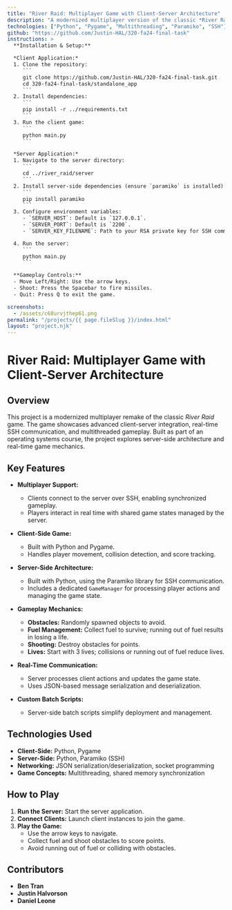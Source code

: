 ```yaml
---
title: "River Raid: Multiplayer Game with Client-Server Architecture"
description: "A modernized multiplayer version of the classic *River Raid* game, featuring a client-server architecture, SSH communication, and real-time gameplay. Built using Python and designed to showcase advanced server-side integration and gameplay mechanics."
technologies: ["Python", "Pygame", "Multithreading", "Paramiko", "SSH"]
github: "https://github.com/Justin-HAL/320-fa24-final-task"
instructions: >
  **Installation & Setup:**

  *Client Application:*
  1. Clone the repository:
     ```
     git clone https://github.com/Justin-HAL/320-fa24-final-task.git
     cd 320-fa24-final-task/standalone_app
     ```
  2. Install dependencies:
     ```
     pip install -r ../requirements.txt
     ```
  3. Run the client game:
     ```
     python main.py
     ```

  *Server Application:*
  1. Navigate to the server directory:
     ```
     cd ../river_raid/server
     ```
  2. Install server-side dependencies (ensure `paramiko` is installed):
     ```
     pip install paramiko
     ```
  3. Configure environment variables:
     - `SERVER_HOST`: Default is `127.0.0.1`.
     - `SERVER_PORT`: Default is `2200`.
     - `SERVER_KEY_FILENAME`: Path to your RSA private key for SSH communication.

  4. Run the server:
     ```
     python main.py
     ```

  **Gameplay Controls:**
  - Move Left/Right: Use the arrow keys.
  - Shoot: Press the Spacebar to fire missiles.
  - Quit: Press Q to exit the game.

screenshots:
  - /assets/c68urvjthep61.png
permalink: "/projects/{{ page.fileSlug }}/index.html"
layout: "project.njk"
---
```


# River Raid: Multiplayer Game with Client-Server Architecture

## Overview

This project is a modernized multiplayer remake of the classic *River Raid* game. The game showcases advanced client-server integration, real-time SSH communication, and multithreaded gameplay. Built as part of an operating systems course, the project explores server-side architecture and real-time game mechanics.

## Key Features

- **Multiplayer Support:**
  - Clients connect to the server over SSH, enabling synchronized gameplay.
  - Players interact in real time with shared game states managed by the server.

- **Client-Side Game:**
  - Built with Python and Pygame.
  - Handles player movement, collision detection, and score tracking.

- **Server-Side Architecture:**
  - Built with Python, using the Paramiko library for SSH communication.
  - Includes a dedicated `GameManager` for processing player actions and managing the game state.

- **Gameplay Mechanics:**
  - **Obstacles:** Randomly spawned objects to avoid.
  - **Fuel Management:** Collect fuel to survive; running out of fuel results in losing a life.
  - **Shooting:** Destroy obstacles for points.
  - **Lives:** Start with 3 lives; collisions or running out of fuel reduce lives.

- **Real-Time Communication:**
  - Server processes client actions and updates the game state.
  - Uses JSON-based message serialization and deserialization.

- **Custom Batch Scripts:**
  - Server-side batch scripts simplify deployment and management.

## Technologies Used

- **Client-Side:** Python, Pygame
- **Server-Side:** Python, Paramiko (SSH)
- **Networking:** JSON serialization/deserialization, socket programming
- **Game Concepts:** Multithreading, shared memory synchronization

## How to Play

1. **Run the Server:** Start the server application.
2. **Connect Clients:** Launch client instances to join the game.
3. **Play the Game:**
   - Use the arrow keys to navigate.
   - Collect fuel and shoot obstacles to score points.
   - Avoid running out of fuel or colliding with obstacles.

## Contributors

- **Ben Tran**
- **Justin Halvorson**
- **Daniel Leone**
